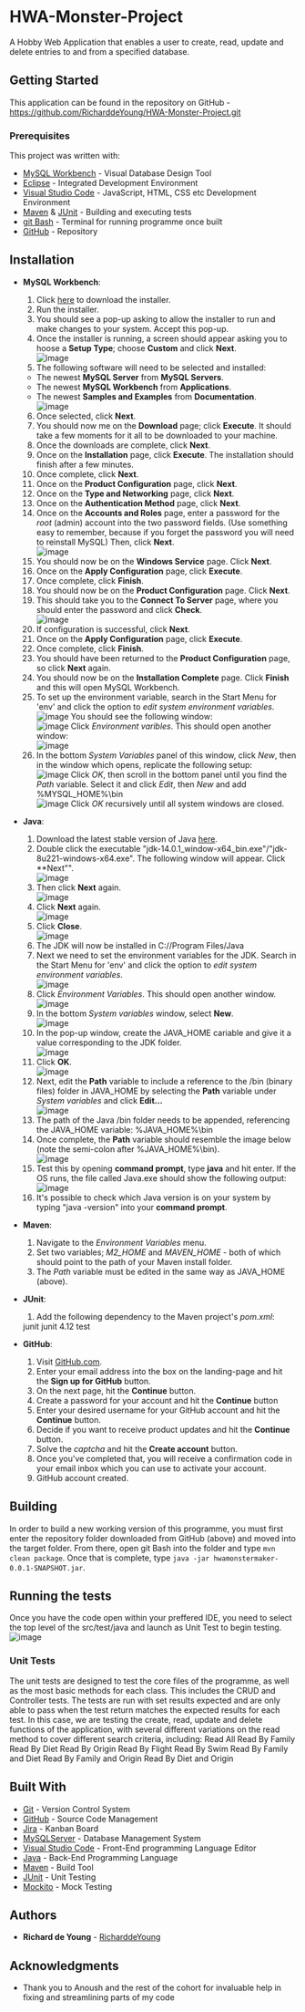 # HWA-Monster-Project

A Hobby Web Application that enables a user to create, read, update and delete entries to and from a specified database.

## Getting Started

This application can be found in the repository on GitHub - https://github.com/RicharddeYoung/HWA-Monster-Project.git

### Prerequisites

This project was written with:

* [MySQL Workbench](https://dev.mysql.com/downloads/workbench/) - Visual Database Design Tool
* [Eclipse](https://eclipse.org/downloads/) - Integrated Development Environment
* [Visual Studio Code](https://code.visualstudio.com/download) - JavaScript, HTML, CSS etc Development Environment
* [Maven](https://maven.apache.org/) & [JUnit](https://juit.org/) - Building and executing tests
* [git Bash](https://git-scm.com/) - Terminal for running programme once built
* [GitHub](https://github.com/) - Repository


## Installation

* **MySQL Workbench**:
  1. Click [here](https://dev.mysql.com/downloads/windows/installer/8.0.html/) to download the installer.
  2. Run the installer.
  3. You should see a pop-up asking to allow the installer to run and make changes to your system. Accept this pop-up.
  4. Once the installer is running, a screen should appear asking you to hoose a **Setup Type**; choose **Custom** and click **Next**.  
  ![image](https://user-images.githubusercontent.com/103578351/172066238-31fe3a71-73c4-4379-90e7-a5b8e2266822.png)
  5. The following software will need to be selected and installed:
    * The newest **MySQL Server** from **MySQL Servers**.
    * The newest **MySQL Workbench** from **Applications**.
    * The newest **Samples and Examples** from **Documentation**.  
  ![image](https://user-images.githubusercontent.com/103578351/172066475-c2f200a0-3686-4cd0-ba63-7a4f8d37c926.png)
  6. Once selected, click **Next**.
  7. You should now me on the **Download** page; click **Execute**. It should take a few moments for it all to be downloaded to your machine.
  8. Once the downloads are complete, click **Next**.
  9. Once on the **Installation** page, click **Execute**. The installation should finish after a few minutes.
  10. Once complete, click **Next**.
  11. Once on the **Product Configuration** page, click **Next**.
  12. Once on the **Type and Networking** page, click **Next**.
  13. Once on the **Authentication Method** page, click **Next**.
  14. Once on the **Accounts and Roles** page, enter a password for the _root_ (admin) account into the two password fields. (Use something easy to remember, because if you forget the password you will need to reinstall MySQL) Then, click **Next**.  
  ![image](https://user-images.githubusercontent.com/103578351/172067126-57e16355-9d06-407b-97f6-f5bdb6cb3336.png)
  15. You should now be on the **Windows Service** page. Click **Next**.
  16. Once on the **Apply Configuration** page, click **Execute**.
  17. Once complete, click **Finish**.
  18. You should now be on the **Product Configuration** page. Click **Next**.
  19. This should take you to the **Connect To Server** page, where you should enter the password and click **Check**.  
  ![image](https://user-images.githubusercontent.com/103578351/172067247-aaaca218-71c0-4ec9-b488-26b112111e7b.png)
  20. If configuration is successful, click **Next**.
  21. Once on the **Apply Configuration** page, click **Execute**.
  22. Once complete, click **Finish**.
  23. You should have been returned to the **Product Configuration** page, so click **Next** again.
  24. You should now be on the **Installation Complete** page. Click **Finish** and this will open MySQL Workbench.
  25. To set up the environment variable, search in the Start Menu for 'env' and click the option to _edit system environment variables_.  
  ![image](https://user-images.githubusercontent.com/103578351/172067433-095fab9d-a4cd-4dd1-a0ec-eec6ce6e3424.png)
    You should see the following window:  
  ![image](https://user-images.githubusercontent.com/103578351/172067500-fb11b261-f93c-4e6f-94dd-91b8828e4666.png)
    Click _Environment varibles_. This should open another window:  
  ![image](https://user-images.githubusercontent.com/103578351/172067535-f7da2aab-7d73-4929-9f38-93faa7ce1aac.png)
  26. In the bottom _System Variables_ panel of this window, click _New_, then in the window which opens, replicate the following setup:  
  ![image](https://user-images.githubusercontent.com/103578351/172067593-b684eee5-f0cb-4838-960f-56b33e51d715.png)
    Click _OK_, then scroll in the bottom panel until you find the _Path_ variable. Select it and click _Edit_, then _New_ and add %MYSQL_HOME%\bin  
  ![image](https://user-images.githubusercontent.com/103578351/172067663-64094648-ee35-4f2c-9be6-21ee7e6c2f77.png)
    Click _OK_ recursively until all system windows are closed.

* **Java**:
  1. Download the latest stable version of Java [here](https://www.oracle.com/java/technologies/javase/jdk14-archive-downloads.html).
  2. Double click the executable "jdk-14.0.1_window-x64_bin.exe"/"jdk-8u221-windows-x64.exe". The following window will appear. Click **Next"".  
  ![image](https://user-images.githubusercontent.com/103578351/172070129-d148a981-e00a-477a-855e-1e1d2bfcc5db.png)
  3. Then click **Next** again.  
  ![image](https://user-images.githubusercontent.com/103578351/172070434-3e4d6126-832d-4613-9c59-c30b7e23b4d9.png)
  4. Click **Next** again.  
  ![image](https://user-images.githubusercontent.com/103578351/172070531-78dc2038-73c0-46b5-9607-a645d8cb6120.png)
  5. Click **Close**.  
  ![image](https://user-images.githubusercontent.com/103578351/172070668-9190465b-4efe-4f82-b1bb-c719278835cf.png)
  6. The JDK will now be installed in C://Program Files/Java
  7. Next we need to set the environment variables for the JDK. Search in the Start Menu for 'env' and click the option to _edit system environment variables_.  
  ![image](https://user-images.githubusercontent.com/103578351/172071128-ea95d06d-a6d9-4dac-a9cb-ce81fde7b1d8.png)
  8. Click _Environment Variables_. This should open another window.  
  ![image](https://user-images.githubusercontent.com/103578351/172071472-5bd84c45-c9f1-493a-be1e-4f96300fae23.png)
  9. In the bottom _System variables_ window, select **New**.  
  ![image](https://user-images.githubusercontent.com/103578351/172071601-89f380e4-5f3d-42d1-b866-133e6ea774fb.png)
  10. In the pop-up window, create the JAVA_HOME cariable and give it a value corresponding to the JDK folder.  
  ![image](https://user-images.githubusercontent.com/103578351/172071637-c8ca107b-5b1c-4ac1-9854-396425048e26.png)
  11. Click **OK**.  
  ![image](https://user-images.githubusercontent.com/103578351/172071649-87df771d-3e26-4009-89cb-6e142848bcd6.png)
  12. Next, edit the **Path** variable to include a reference to the /bin (binary files) folder in JAVA_HOME by selecting the **Path** variable under _System variables_ and click **Edit...**  
  ![image](https://user-images.githubusercontent.com/103578351/172072141-cf8904d9-efaf-4666-93b1-33c6e415ec07.png)
  13. The path of the Java /bin folder needs to be appended, referencing the JAVA_HOME variable: %JAVA_HOME%\bin
  14. Once complete, the **Path** variable should resemble the image below (note the semi-colon after %JAVA_HOME%\bin).  
  ![image](https://user-images.githubusercontent.com/103578351/172072479-3b53df87-f099-4162-b5fe-bc6652f69387.png)
  15. Test this by opening **command prompt**, type **java** and hit enter.
      If the OS runs, the file called Java.exe should show the following output:  
  ![image](https://user-images.githubusercontent.com/103578351/172072634-a0e64c4f-6cab-4b8c-b0ef-5110c444bda8.png)
  16. It's possible to check which Java version is on your system by typing "java -version" into your **command prompt**.

* **Maven**:
  1. Navigate to the _Environment Variables_ menu.
  2. Set two variables; _M2_HOME_ and _MAVEN_HOME_ - both of which should point to the path of your Maven install folder.
  3. The _Path_ variable must be edited in the same way as JAVA_HOME (above).

* **JUnit**:
  1. Add the following dependency to the Maven project's _pom.xml_:
    <dependency>
      <groupId>junit</groupId>
      <artifactId>junit</artifactId>
      <version>4.12</version>
      <scope>test</scope>
    </dependency>

* **GitHub**:
  1. Visit [GitHub.com](https://github.com/).
  2. Enter your email address into the box on the landing-page and hit the **Sign up for GitHub** button.
  3. On the next page, hit the **Continue** button.
  4. Create a password for your account and hit the **Continue** button
  5. Enter your desired username for your GitHub account and hit the **Continue** button.
  6. Decide if you want to receive product updates and hit the **Continue** button.
  7. Solve the _captcha_ and hit the **Create account** button.
  8. Once you've completed that, you will receive a confirmation code in your email inbox which you can use to activate your account.
  9. GitHub account created.


## Building

In order to build a new working version of this programme, you must first enter the repository folder downloaded from GitHub (above) and moved into the target folder. From there, open git Bash into the folder and type `mvn clean package`. Once that is complete, type `java -jar hwamonstermaker-0.0.1-SNAPSHOT.jar`.


## Running the tests

Once you have the code open within your preffered IDE, you need to select the top level of the src/test/java and launch as Unit Test to begin testing.
![image](https://user-images.githubusercontent.com/103578351/172025693-d46b387b-881d-4b6d-8625-75b86923e45b.png)



### Unit Tests 

The unit tests are designed to test the core files of the programme, as well as the most basic methods for each class. This includes the CRUD and Controller tests. The tests are run with set results expected and are only able to pass when the test return matches the expected results for each test.
In this case, we are testing the create, read, update and delete functions of the application, with several different variations on the read method to cover different search criteria, including:  Read All
                      Read By Family
                      Read By Diet
                      Read By Origin
                      Read By Flight
                      Read By Swim
                      Read By Family and Diet
                      Read By Family and Origin
                      Read By Diet and Origin


## Built With

* [Git](https://git-scm.com/) - Version Control System
* [GitHub](https://github.com/) - Source Code Management
* [Jira](https://start.atlassian.com/) - Kanban Board
* [MySQLServer](https://dev.mysql.com/) - Database Management System
* [Visual Studio Code](https://code.visualstudio.com/download/) - Front-End programming Language Editor
* [Java](https://java.com/) - Back-End Programming Language
* [Maven](https://maven.apache.org/) - Build Tool
* [JUnit](https://junit.org/) - Unit Testing
* [Mockito](https://site.mockito.org/) - Mock Testing


## Authors

* **Richard de Young** - [RicharddeYoung](https://github.com/RicharddeYoung)


## Acknowledgments

* Thank you to Anoush and the rest of the cohort for invaluable help in fixing and streamlining parts of my code
